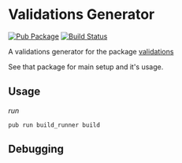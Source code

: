 # Validations Generator
<!-- Badges -->

[![Pub Package](https://img.shields.io/pub/v/validations.svg)](https://pub.dev/packages/validations)
[![Build Status](https://travis-ci.org/dartlib/validations.svg?branch=master)](https://travis-ci.org/dartlib/validations)

A validations generator for the package [validations](https://pub.dev/packages/validations)

See that package for main setup and it's usage.

## Usage

*run*

`pub run build_runner build`

## Debugging
